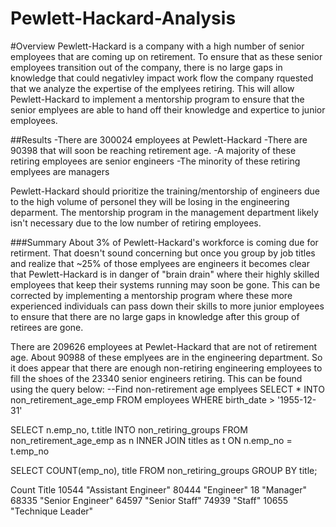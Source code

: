 # Pewlett-Hackard-Analysis

#Overview 
Pewlett-Hackard is a company with a high number of senior employees that are coming up on retirement. To ensure that as these senior employees transition out of the company, there is no large gaps in knowledge that could negativley impact work flow the company rquested that we analyze the expertise of the emplyees retiring. This will allow Pewlett-Hackard to implement a mentorship program to ensure that the senior emplyees are able to hand off their knowledge and expertice to junior employees. 

##Results
-There are 300024 employees at Pewlett-Hackard 
-There are 90398 that will soon be reaching retirement age.
-A majority of these retiring employees are senior engineers 
-The minority of these retiring emplyees are managers 

Pewlett-Hackard should prioritize the training/mentorship of engineers due to the high volume of personel they will be losing in the engineering deparment. The mentorship program in the management department likely isn't necessary due to the low number of retiring employees.

###Summary 
About 3% of Pewlett-Hackard's workforce is coming due for retirment. That doesn't sound concerning but once you group by job titles and realize that ~25% of those emplyees are engineers it becomes clear that Pewlett-Hackard is in danger of "brain drain" where their highly skilled employees that keep their systems running may soon be gone. This can be corrected by implementing a mentorship program where these more experienced individuals can pass down their skills to more junior employees to ensure that there are no large gaps in knowledge after this group of retirees are gone. 

There are 209626 employees at Pewlet-Hackard that are not of retirement age. About 90988 of these emplyees are in the engineering department. So it does appear that there are enough non-retiring engineering employees to fill the shoes of the 23340 senior engineers retiring. This can be found using the query below:
--Find non-retirement age emplyees 
SELECT * 
INTO non_retirement_age_emp
FROM employees 
WHERE birth_date > '1955-12-31'

SELECT n.emp_no,
t.title
INTO non_retiring_groups
FROM non_retirement_age_emp as n
INNER JOIN titles as t 
ON n.emp_no = t.emp_no

SELECT COUNT(emp_no), title
FROM non_retiring_groups
GROUP BY title;

Count Title 
10544	"Assistant Engineer"
80444	"Engineer"
18	"Manager"
68335	"Senior Engineer"
64597	"Senior Staff"
74939	"Staff"
10655	"Technique Leader"

